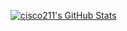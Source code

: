 [![cisco211's GitHub Stats](https://github-readme-stats.vercel.app/api?username=cisco211&show_icons=true&theme=dark&count_private=true&include_all_commits=true&custom_title=GitHub+Stats)](https://github.com/anuraghazra/github-readme-stats)

<!--
[![cisco211's Top Langs](https://github-readme-stats.vercel.app/api/top-langs/?username=cisco211&show_icons=true&layout=compact&theme=dark&count_private=true&langs_count=10&include_all_commits=true)](https://github.com/anuraghazra/github-readme-stats)
-->

<!--
[![cisco211's wakatime stats](https://github-readme-stats.vercel.app/api/wakatime/?username=cisco211)](https://github.com/anuraghazra/github-readme-stats)
-->

<!--
### Hi there 👋
-->

<!--
**cisco211/cisco211** is a ✨ _special_ ✨ repository because its `README.md` (this file) appears on your GitHub profile.

Here are some ideas to get you started:

- 🔭 I’m currently working on ...
- 🌱 I’m currently learning ...
- 👯 I’m looking to collaborate on ...
- 🤔 I’m looking for help with ...
- 💬 Ask me about ...
- 📫 How to reach me: ...
- 😄 Pronouns: ...
- ⚡ Fun fact: ...
-->
